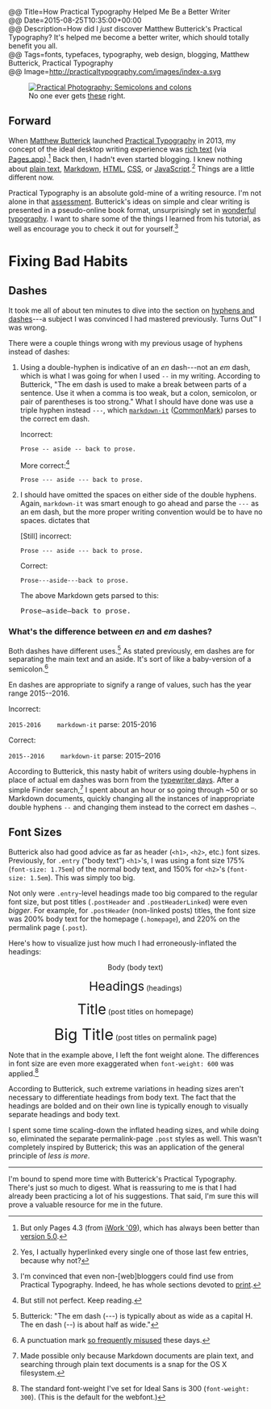 @@ Title=How Practical Typography Helped Me Be a Better Writer  
@@ Date=2015-08-25T10:35:00+00:00  
@@ Description=How did I *just* discover Matthew Butterick's Practical Typography? It's helped me become a better writer, which should totally benefit you all.  
@@ Tags=fonts, typefaces, typography, web design, blogging, Matthew Butterick, Practical Typography  
@@ Image=http://practicaltypography.com/images/index-a.svg  

<figure>
	<a class="nohover" href="http://d.pr/i/17dhF+">
		<img src="http://d.pr/i/17dhF+" alt="Practical Photography: Semicolons and colons" />
	</a>
	<figcaption>No one ever gets <a href="http://practicaltypography.com/semicolons-and-colons.html">these</a> right.</figcaption>
</figure>

## Forward

When [Matthew Butterick][wikipedia] launched [Practical Typography][practicaltypography] in 2013, my concept of the ideal desktop writing experience was [rich text][wikipedia 2] (via [Pages.app][wikipedia 3]).[^pages] Back then, I hadn't even started blogging. I knew nothing about [plain text][wikipedia 4], [Markdown][wikipedia 5], [HTML][wikipedia 6], [CSS][wikipedia 7], or [JavaScript][wikipedia 8].[^yes] Things are a little different now. 

Practical Typography is an absolute gold-mine of a writing resource. I'm not alone in that [assessment][macsparky]. Butterick's ideas on simple and clear writing is presented in a pseudo-online book format, unsurprisingly set in [wonderful typography][practicaltypography 2]. I want to share some of the things I learned from his tutorial, as well as encourage you to check it out for yourself.[^im]

# Fixing Bad Habits

## Dashes

It took me all of about ten minutes to dive into the section on [hyphens and dashes][practicaltypography 3]---a subject I was convinced I had mastered previously. Turns Out&trade; I was wrong.

There were a couple things wrong with my previous usage of hyphens instead of dashes:

1. Using a double-hyphen is indicative of an *en* dash---not an *em* dash, which is what I was going for when I used ` -- ` in my writing. According to Butterick, "The em dash is used to make a break be­tween parts of a sen­tence. Use it when a comma is too weak, but a colon, semi­colon, or pair of paren­the­ses is too strong." What I should have done was use a triple hyphen instead `---`, which [`markdown-it`][npmjs] ([CommonMark][cm]) parses to the correct em dash.

	Incorrect:
	
	```
	Prose -- aside -- back to prose.
	```
	
	More correct:[^but]
	
	```
	Prose --- aside --- back to prose.
	```
	
	
2. I should have omitted the spaces on either side of the double hyphens. Again, `markdown-it` was smart enough to go ahead and parse the `---` as an em dash, but the more proper writing convention would be to have no spaces. dictates that

	[Still] incorrect:
	
	```
	Prose --- aside --- back to prose.
	```
	
	Correct:
	
	```
	Prose---aside---back to prose.
	```
	
	The above Markdown gets parsed to this:
	
	<pre>Prose&mdash;aside&mdash;back to prose.</pre>

### What's the difference between *en* and *em* dashes?

Both dashes have different uses.[^int] As stated previously, em dashes are for separating the main text and an aside. It's sort of like a baby-version of a semicolon.[^sc] 

En dashes are appropriate to signify a range of values, such has the year range 2015--2016.

Incorrect:

`2015-2016` <span style="margin-left:2em"><code>markdown-it</code> parse: 2015-2016</span>

Correct:

`2015--2016` <span style="margin-left:2em"><code>markdown-it</code> parse: 2015&ndash;2016</span>

According to Butterick, this nasty habit of writers using double-hyphens in place of actual em dashes was born from the [typewriter days][practicaltypography 4]. After a simple Finder search,[^ma] I spent about an hour or so going through ~50 or so Markdown documents, quickly changing all the instances of inappropriate double hyphens ` -- ` and  changing them instead to the correct em dashes <span><code>&mdash;</code></span>.

## Font Sizes

Butterick also had good advice as far as header (`<h1>`, `<h2>`, etc.) font sizes. Previously, for `.entry` ("body text") `<h1>`'s, I was using a font size 175% (`font-size: 1.75em`) of the normal body text, and 150% for `<h2>`'s (`font-size: 1.5em`). This was simply too big. 

Not only were `.entry`-level headings made too big compared to the regular font size, but post titles (`.postHeader` and `.postHeaderLinked`) were even *bigger*. For example, for `.postHeader` (non-linked posts) titles, the font size was 200% body text for the homepage (`.homepage`), and 220% on the permalink page (`.post`). 

Here's how to visualize just how much I had erroneously-inflated the headings:

<div style="text-align:center">

Body (body text)

<span style="font-size:1.75em">Headings</span> (headings)

<span style="font-size:2em">Title</span> (post titles on homepage)

<span style="font-size:2.2em">Big Title</span> (post titles on permalink page)

</div>

Note that in the example above, I left the font weight alone. The differences in font size are even more exaggerated when `font-weight: 600` was applied.[^std]

According to Butterick, such extreme variations in heading sizes aren't necessary to differentiate headings from body text. The fact that the headings are bolded and on their own line is typically enough to visually separate headings and body text. 

I spent some time scaling-down the inflated heading sizes, and while doing so, eliminated the separate permalink-page `.post` styles as well. This wasn't completely inspired by Butterick; this was an application of the general principle of *less is more*.

<hr class="small" />

I'm bound to spend more time with Butterick's Practical Typography. There's just so much to digest. What is reassuring to me is that I had already been practicing a lot of his suggestions. That said, I'm sure this will prove a valuable resource for me in the future.

[^but]: But still not perfect. Keep reading.
[^int]: Butterick: "The em dash (---) is typ­i­cally about as wide as a cap­i­tal H. The en dash (--) is about half as wide."
[^im]: I'm convinced that even non-[web]bloggers could find use from Practical Typography. Indeed, he has whole sections devoted to [print][practicaltypography 5].
[^ma]: Made possible only because Markdown documents are plain text, and searching through plain text documents is a snap for the OS X filesystem.
[^pages]: But only Pages 4.3 (from [iWork '09][wikipedia 9]), which has always been better than [version 5.0][macworld].
[^sc]: A punctuation mark [so frequently misused][practicaltypography 6] these days.
[^std]: The standard font-weight I've set for Ideal Sans is 300 (`font-weight: 300`). (This is the default for the webfont.)
[^yes]: Yes, I actually hyperlinked every single one of those last few entries, because why not?

[cm]: http://commonmark.org
[macsparky]: http://macsparky.com/blog/practicaltypography
[macworld]: http://www.macworld.com/article/2059208/pages-5-0-for-mac-review-apple-writes-a-new-chapter-for-its-word-processing-app.html
[npmjs]: https://www.npmjs.com/package/markdown-it
[practicaltypography]: http://practicaltypography.com
[practicaltypography 2]: http://practicaltypography.com/equity.html
[practicaltypography 3]: http://practicaltypography.com/hyphens-and-dashes.html
[practicaltypography 4]: http://practicaltypography.com/typewriter-habits.html
[practicaltypography 5]: http://practicaltypography.com/research-papers.html
[practicaltypography 6]: http://practicaltypography.com/semicolons-and-colons.html
[wikipedia]: https://en.wikipedia.org/wiki/Matthew_Butterick
[wikipedia 2]: https://en.wikipedia.org/wiki/Formatted_text
[wikipedia 3]: https://en.wikipedia.org/wiki/Pages_(word_processor)
[wikipedia 4]: https://en.wikipedia.org/wiki/Plain_text
[wikipedia 5]: https://en.wikipedia.org/wiki/Markdown
[wikipedia 6]: https://en.wikipedia.org/wiki/HTML
[wikipedia 7]: https://en.wikipedia.org/wiki/Cascading_Style_Sheets
[wikipedia 8]: https://en.wikipedia.org/wiki/JavaScript
[wikipedia 9]: https://en.wikipedia.org/wiki/IWork#Versions